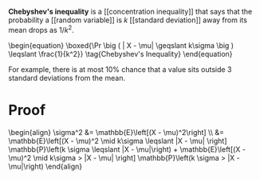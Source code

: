**Chebyshev's inequality** is a [[concentration inequality]] that says that the probability a [[random variable]] is $k$ [[standard deviation]] away from its mean drops as $1/k^2$.

\begin{equation}
\boxed{\Pr \big ( | X - \mu| \geqslant k\sigma \big ) \leqslant \frac{1}{k^2}} \tag{Chebyshev's Inequality}
\end{equation}

For example, there is at most 10% chance that a value sits outside 3 standard deviations from the mean.

# Proof

\begin{align}
\sigma^2 &= \mathbb{E}\left[(X - \mu)^2\right] \\\\
&= \mathbb{E}\left[(X - \mu)^2 \mid k\sigma \leqslant |X - \mu| \right] \mathbb{P}\left(k \sigma \leqslant |X - \mu|\right) +
\mathbb{E}\left[(X - \mu)^2 \mid k\sigma > |X - \mu| \right] \mathbb{P}\left(k \sigma > |X - \mu|\right)
\end{align}